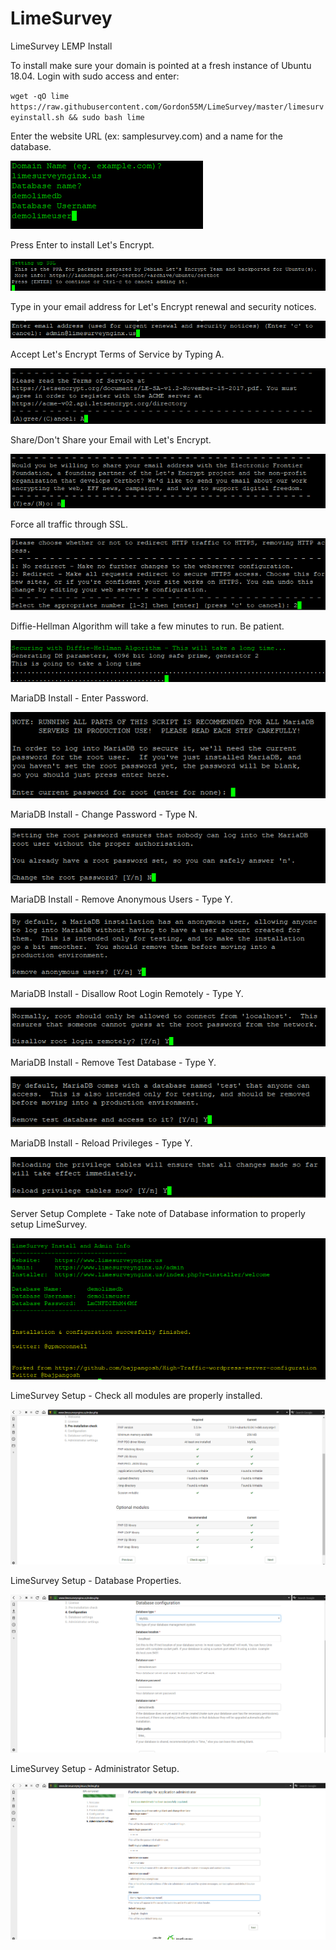 # LimeSurvey
LimeSurvey LEMP Install

To install make sure your domain is pointed at a fresh instance of Ubuntu 18.04. Login with sudo access and enter:

`wget -qO lime https://raw.githubusercontent.com/Gordon55M/LimeSurvey/master/limesurveyinstall.sh && sudo bash lime`

Enter the website URL (ex: samplesurvey.com) and a name for the database.

![Enter Site Information](https://raw.githubusercontent.com/Gordon55M/LimeSurvey/master/tutorial-images/01%20-%20Enter%20Domain%20Info.PNG?raw=true "Enter site info")

Press Enter to install Let's Encrypt.

![Press Enter](https://raw.githubusercontent.com/Gordon55M/LimeSurvey/master/tutorial-images/02%20-%20Setting%20up%20SSL.PNG?raw=true "Press Enter")

Type in your email address for Let's Encrypt renewal and security notices.

![Enter Your Email Address](https://raw.githubusercontent.com/Gordon55M/LimeSurvey/master/tutorial-images/03%20-%20SSL%20Email.PNG?raw=true "Enter Your Email Address")

Accept Let's Encrypt Terms of Service by Typing A.

![Type A hit Enter](https://raw.githubusercontent.com/Gordon55M/LimeSurvey/master/tutorial-images/04%20-%20Agree.PNG?raw=true "Type A hit Enter")

Share/Don't Share your Email with Let's Encrypt.

![Type Y or N](https://raw.githubusercontent.com/Gordon55M/LimeSurvey/master/tutorial-images/05%20-%20No.PNG?raw=true "Type Y or N")

Force all traffic through SSL.

![Type 2 hit Enter](https://raw.githubusercontent.com/Gordon55M/LimeSurvey/master/tutorial-images/06%20-%20Force%20SSL.PNG?raw=true "Type 2 hit Enter")

Diffie-Hellman Algorithm will take a few minutes to run. Be patient.

![Diffie-Hellman](https://raw.githubusercontent.com/Gordon55M/LimeSurvey/master/tutorial-images/07%20-%20Diffie-Hellman.PNG?raw=true "Diffie-Hellman")

MariaDB Install - Enter Password.

![MariaDB Password](https://raw.githubusercontent.com/Gordon55M/LimeSurvey/master/tutorial-images/08%20-%20MariaDB%20Root%20PAssword.PNG?raw=true "MariaDB Password")

MariaDB Install - Change Password - Type N.

![Type N](https://raw.githubusercontent.com/Gordon55M/LimeSurvey/master/tutorial-images/09%20-%20Mariadb%20Root%20Password%20No.PNG?raw=true "Type N")

MariaDB Install - Remove Anonymous Users - Type Y.

![Remove Anonymous Users - Type Y](https://raw.githubusercontent.com/Gordon55M/LimeSurvey/master/tutorial-images/10%20-%20Mariadb%20Remove%20Anon%20Users.PNG?raw=true "Remove Anonymous Users - Type Y")

MariaDB Install - Disallow Root Login Remotely - Type Y.

![Disallow Root Login Remotely - Type Y](https://raw.githubusercontent.com/Gordon55M/LimeSurvey/master/tutorial-images/11%20-%20Mariadb%20Root%20Remote%20Login.PNG?raw=true "Disallow Root Login Remotely - Type Y")

MariaDB Install - Remove Test Database - Type Y.

![Remove Test Database - Type Y](https://raw.githubusercontent.com/Gordon55M/LimeSurvey/master/tutorial-images/12%20-%20Mariadb%20Test%20Database.PNG?raw=true "Remove Test Database - Type Y")

MariaDB Install - Reload Privileges - Type Y.

![Reload Privileges - Type Y](https://raw.githubusercontent.com/Gordon55M/LimeSurvey/master/tutorial-images/13%20-%20Mariadb%20Reload%20Privilege%20Table.PNG?raw=true "Reload Privileges - Type Y")

Server Setup Complete - Take note of Database information to properly setup LimeSurvey.

![Server Setup Complete](https://raw.githubusercontent.com/Gordon55M/LimeSurvey/master/tutorial-images/14%20-%20Installation%20Complete.PNG?raw=true "Server Setup Complete")


LimeSurvey Setup - Check all modules are properly installed.

![LimeSurvey Setup](https://raw.githubusercontent.com/Gordon55M/LimeSurvey/master/tutorial-images/16%20-%20Pre-Install%20Check.PNG?raw=true "LimeSurvey Setup")

LimeSurvey Setup - Database Properties.

![LimeSurvey Setup - Database Properties](https://raw.githubusercontent.com/Gordon55M/LimeSurvey/master/tutorial-images/17%20-%20Setup%20Database.PNG?raw=true "LimeSurvey Setup - Database Properties")


LimeSurvey Setup - Administrator Setup.

![LimeSurvey Setup - Administrator Setup](https://raw.githubusercontent.com/Gordon55M/LimeSurvey/master/tutorial-images/19%20-%20Setup%20Admin%20Logins%20and%20Site%20Settings.PNG?raw=true "LimeSurvey Setup - Administrator Setup")
